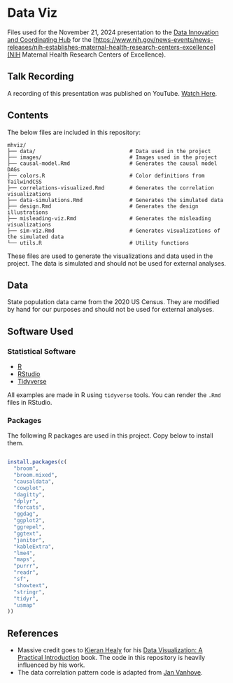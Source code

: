 # Data Viz

Files used for the November 21, 2024 presentation to the [Data Innovation and Coordinating Hub](https://maternalhealthhub.jhu.edu/johns-hopkins-university#:~:text=The%20Hub%20is%20a%20multidisciplinary,Medicine%20at%20Johns%20Hopkins%20University) for the [https://www.nih.gov/news-events/news-releases/nih-establishes-maternal-health-research-centers-excellence](NIH Maternal Health Research Centers of Excellence).

## Talk Recording

A recording of this presentation was published on YouTube. [Watch Here](https://www.youtube.com/watch?v=Flt7Cqbeyyw).

## Contents

The below files are included in this repository:

```
mhviz/
├── data/                              # Data used in the project
├── images/                            # Images used in the project
├── causal-model.Rmd                   # Generates the causal model DAGs
├── colors.R                           # Color definitions from TailwindCSS
├── correlations-visualized.Rmd        # Generates the correlation visualizations
├── data-simulations.Rmd               # Generates the simulated data
├── design.Rmd                         # Generates the design illustrations
├── misleading-viz.Rmd                 # Generates the misleading visualizations
├── sim-viz.Rmd                        # Generates visualizations of the simulated data
└── utils.R                            # Utility functions
```

These files are used to generate the visualizations and data used in the project. The data is simulated and should not be used for external analyses.

## Data

State population data came from the 2020 US Census. They are modified by hand for our purposes and should not be used for external analyses.

## Software Used

### Statistical Software

- [R](https://www.r-project.org/)
- [RStudio](https://www.rstudio.com/)
- [Tidyverse](https://www.tidyverse.org/)

All examples are made in R using `tidyverse` tools. You can render the `.Rmd` files in RStudio.

### Packages

The following R packages are used in this project. Copy below to install them.

```r

install.packages(c(
  "broom",
  "broom.mixed",
  "causaldata",
  "cowplot",
  "dagitty",
  "dplyr",
  "forcats",
  "ggdag",
  "ggplot2",
  "ggrepel",
  "ggtext",
  "janitor",
  "kableExtra",
  "lme4",
  "maps",
  "purrr",
  "readr",
  "sf",
  "showtext",
  "stringr",
  "tidyr",
  "usmap"
))

```

## References

- Massive credit goes to [Kieran Healy](https://kieranhealy.org/) for his [Data Visualization: A Practical Introduction](https://socviz.co/) book. The code in this repository is heavily influenced by his work.
- The data correlation pattern code is adapted from [Jan Vanhove](https://janhove.github.io/posts/2016-11-21-what-correlations-look-like/).
